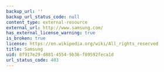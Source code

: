 ```yaml
---
backup_url: ''
backup_url_status_code: null
content_type: external-resource
external_url: http://www.samsung.com/
has_external_license_warning: true
is_broken: true
license: https://en.wikipedia.org/wiki/All_rights_reserved
title: Samsung
uid: 8f917e29-d881-4554-9b36-f89592feca1d
url_status_code: 403
---
```

